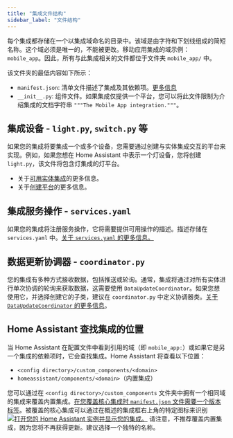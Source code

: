 ```yaml
---
title: "集成文件结构"
sidebar_label: "文件结构"
---
```


每个集成都存储在一个以集成域命名的目录中。该域是由字符和下划线组成的简短名称。这个域必须是唯一的，不能被更改。移动应用集成的域示例：`mobile_app`。因此，所有与此集成相关的文件都位于文件夹 `mobile_app/` 中。

该文件夹的最低内容如下所示：

- `manifest.json`: 清单文件描述了集成及其依赖项。[更多信息](creating_integration_manifest.md)
- `__init__.py`: 组件文件。如果集成仅提供一个平台，您可以将此文件限制为介绍集成的文档字符串 `"""The Mobile App integration."""`。

## 集成设备 - `light.py`, `switch.py` 等

如果您的集成将要集成一个或多个设备，您需要通过创建与实体集成交互的平台来实现。例如，如果您想在 Home Assistant 中表示一个灯设备，您将创建 `light.py`，该文件将包含灯集成的灯平台。

- 关于[可用实体集成](core/entity.md)的更多信息。
- 关于[创建平台](creating_platform_index.md)的更多信息。

## 集成服务操作 - `services.yaml`

如果您的集成将注册服务操作，它将需要提供可用操作的描述。描述存储在 `services.yaml` 中。[关于 `services.yaml` 的更多信息。](dev_101_services.md)

## 数据更新协调器 - `coordinator.py`

您的集成有多种方式接收数据，包括推送或轮询。通常，集成将通过对所有实体进行单次协调的轮询来获取数据，这需要使用 `DataUpdateCoordinator`。如果您想使用它，并选择创建它的子类，建议在 `coordinator.py` 中定义协调器类。[关于 `DataUpdateCoordinator` 的更多信息](integration_fetching_data.md#coordinated-single-api-poll-for-data-for-all-entities)。

## Home Assistant 查找集成的位置

当 Home Assistant 在配置文件中看到引用的域（即 `mobile_app:`）或如果它是另一个集成的依赖项时，它会查找集成。Home Assistant 将查看以下位置：

- `<config directory>/custom_components/<domain>`
- `homeassistant/components/<domain>`（内置集成）

您可以通过在 `<config directory>/custom_components` 文件夹中拥有一个相同域的集成来覆盖内置集成。[在您覆盖核心集成时 `manifest.json` 文件需要一个版本标签](creating_integration_manifest/#version)。被覆盖的核心集成可以通过在概述的集成框右上角的特定图标来识别 [![打开您的 Home Assistant 实例并显示您的集成。](https://my.home-assistant.io/badges/integrations.svg)](https://my.home-assistant.io/redirect/integrations/)
请注意，不推荐覆盖内置集成，因为您将不再获得更新。建议选择一个独特的名称。
